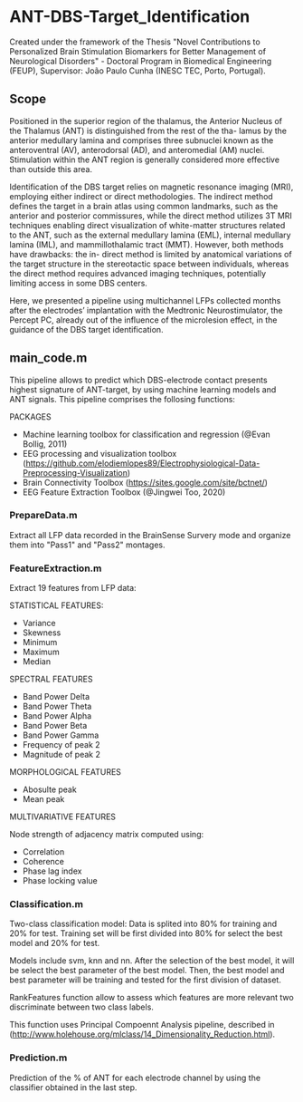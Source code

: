 # ANT-DBS-Target_Identification
Created under the framework of the Thesis "Novel Contributions to Personalized Brain Stimulation Biomarkers for Better Management of Neurological Disorders" - Doctoral Program in Biomedical Engineering (FEUP), Supervisor: João Paulo Cunha (INESC TEC, Porto, Portugal).

## Scope
Positioned in the superior region of the thalamus, the Anterior Nucleus of the Thalamus (ANT) is distinguished from the rest of the tha- lamus by the anterior medullary lamina and comprises three subnuclei known as the anteroventral (AV), anterodorsal (AD), and anteromedial (AM) nuclei. Stimulation within the ANT region is generally considered more effective than outside this area.


Identification of the DBS target relies on magnetic resonance imaging (MRI), employing either indirect or direct methodologies. The indirect method defines the target in a brain atlas using common landmarks, such as the anterior and posterior commissures, while the direct method utilizes 3T MRI techniques enabling direct visualization of white-matter structures related to the ANT, such as the external medullary lamina (EML), internal medullary lamina (IML), and mammillothalamic tract (MMT). However, both methods have drawbacks: the in- direct method is limited by anatomical variations of the target structure in the stereotactic space between individuals, whereas the direct method requires advanced imaging techniques, potentially limiting access in some DBS centers.

Here, we presented a pipeline using multichannel LFPs collected months after the electrodes’ implantation with the Medtronic Neurostimulator, the Percept PC, already out of the influence of the microlesion effect, in the guidance of the DBS target identification.

## main_code.m
This pipeline allows to predict which DBS-electrode contact presents highest signature of ANT-target, by using machine learning models and ANT signals. This pipeline comprises the follosing functions:

PACKAGES
* Machine learning toolbox for classification and regression (@Evan Bollig, 2011)
* EEG processing and visualization toolbox (https://github.com/elodiemlopes89/Electrophysiological-Data-Preprocessing-Visualization)
* Brain Connectivity Toolbox (https://sites.google.com/site/bctnet/)
* EEG Feature Extraction Toolbox (@Jingwei Too, 2020)

### PrepareData.m
Extract all LFP data recorded in the BrainSense Survery mode and organize them into "Pass1" and "Pass2" montages.

### FeatureExtraction.m
Extract 19 features from LFP data:

STATISTICAL FEATURES:
* Variance
* Skewness
* Minimum
* Maximum
* Median

SPECTRAL FEATURES
* Band Power Delta
* Band Power Theta
* Band Power Alpha
* Band Power Beta
* Band Power Gamma
* Frequency of peak 2
* Magnitude of peak 2

MORPHOLOGICAL FEATURES
* Abosulte peak
* Mean peak

MULTIVARIATIVE FEATURES

Node strength of adjacency matrix computed using:
* Correlation
* Coherence
* Phase lag index
* Phase locking value

### Classification.m
Two-class classification model: Data is splited into 80% for training and 20% for test. Training set will be first divided into 80% for select the best model and 20% for test. 

Models include svm, knn and nn. After the selection of the best model, it will be select the best parameter of the best model. Then, the best model and best parameter will be training and tested for the first division of dataset.

RankFeatures function allow to assess which features are more relevant two discriminate between two class labels.

This function uses Principal Compoennt Analysis pipeline, described in (http://www.holehouse.org/mlclass/14_Dimensionality_Reduction.html).


### Prediction.m
Prediction of the % of ANT for each electrode channel by using the classifier obtained in the last step.

